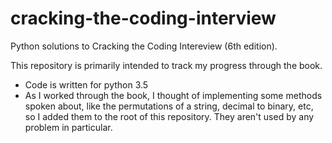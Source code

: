 # cracking-the-coding-interview
Python solutions to Cracking the Coding Intereview (6th edition).

This repository is primarily intended to track my progress through the book.

* Code is written for python 3.5
* As I worked through the book, I thought of implementing some methods spoken about, like the permutations of a string, decimal to binary, etc, so I added them to the root of this repository. They aren't used by any problem in particular.
